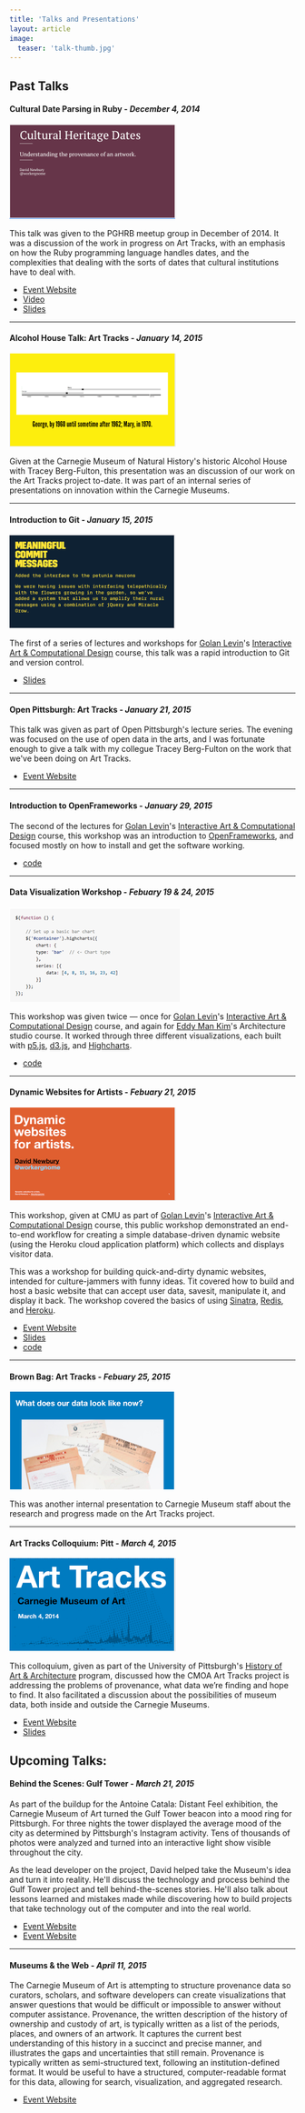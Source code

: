 ```yaml
---
title: 'Talks and Presentations'
layout: article
image:
  teaser: 'talk-thumb.jpg'
---
```


## Past Talks


#### Cultural Date Parsing in Ruby - *December 4, 2014*

![](/images/dates-talk.png)


This talk was given to the PGHRB meetup group in December of 2014.  It was a discussion of the work in progress on Art Tracks, with an emphasis on how the Ruby programming language handles dates, and the complexities that dealing with the sorts of dates that cultural institutions have to deal with.

* [Event Website](http://www.meetup.com/pittsburgh-ruby/events/218778857/)
* [Video](http://vimeo.com/113821722)
* [Slides](http://www.slideshare.net/workergnome/parsing-cultural-dates-in-ruby)

---

#### Alcohol House Talk: Art Tracks - *January 14, 2015*

![](/images/alcohol-house-talk.png)

Given at the Carnegie Museum of Natural History's historic Alcohol House with Tracey Berg-Fulton, this presentation was an discussion of our work on the Art Tracks project to-date.  It was part of an internal series of presentations on innovation within the Carnegie Museums.


---

#### Introduction to Git - *January 15, 2015*

![](/images/git-talk.png)

The first of a series of lectures and workshops for [Golan Levin](http://flong.com)'s [Interactive Art & Computational Design](http://golancourses.net/2015/) course, this talk was a rapid introduction to Git and version control.  

* [Slides](http://www.slideshare.net/workergnome/introduction-to-git-for-artists)


---


#### Open Pittsburgh: Art Tracks - *January 21, 2015*

This talk was given as part of Open Pittsburgh's lecture series.  The evening was focused on the use of open data in the arts, and I was fortunate enough to give a talk with my collegue Tracey Berg-Fulton on the work that we've been doing on Art Tracks. 

* [Event Website](http://www.meetup.com/Open-Pittsburgh-our-Regions-Code-for-America-Brigade/events/219155062/)


---


#### Introduction to OpenFrameworks - *January 29, 2015*

The second of the lectures for [Golan Levin](http://flong.com)'s [Interactive Art & Computational Design](http://golancourses.net/2015/) course, this workshop was an introduction to [OpenFrameworks](http://www.openframeworks.cc/), and focused mostly on how to install and get the software working.

* [code](https://github.com/workergnome/of_face_example)

---


#### Data Visualization Workshop - *Febuary 19 & 24, 2015*

![](/images/viz-talk.png)

This workshop was given twice — once for [Golan Levin](http://flong.com)'s [Interactive Art & Computational Design](http://golancourses.net/2015/) course, and again for [Eddy Man Kim](http://openuu.com/eddy-man-kim/)'s Architecture studio course.  It worked through three different visualizations, each built with [p5.js](p5js.org), [d3.js](http://d3js.org/), and [Highcharts](http://www.highcharts.com/).  

* [code](https://github.com/workergnome/dataviz-workshop)

---

#### Dynamic Websites for Artists - *Febuary 21, 2015*

![](/images/dynamic-talk.png)

This workshop, given at CMU as part of [Golan Levin](http://flong.com)'s [Interactive Art & Computational Design](http://golancourses.net/2015/) course, this public workshop demonstrated an end-to-end workflow for creating a simple database-driven dynamic website (using the Heroku cloud application platform) which collects and displays visitor data.

This was a workshop for building quick-and-dirty dynamic websites, intended for culture-jammers with funny ideas. Tit covered how to build and host a basic website that can accept user data, savesit, manipulate it, and display it back. The workshop covered the basics of using [Sinatra](http://www.sinatrarb.com/), [Redis](http://redis.io/), and [Heroku](http://heroku.com). 

* [Event Website](http://www.eventbrite.com/e/dynamic-website-workshop-tickets-15814883743)
* [Slides](http://www.slideshare.net/workergnome/dynamic-websites-for-artists)
* [code](https://github.com/workergnome/dynamic-workshop)

---


#### Brown Bag: Art Tracks - *Febuary 25, 2015*

![](/images/brown-bag-talk.png)

This was another internal presentation to Carnegie Museum staff about the research and progress made on the Art Tracks project.

---


#### Art Tracks Colloquium: Pitt - *March 4, 2015*

![](/images/pitt-talk.png)

This colloquium, given as part of the University of Pittsburgh's [History of Art & Architecture](http://www.haa.pitt.edu/) program, discussed how the CMOA Art Tracks project is addressing the problems of provenance, what data we’re finding and hope to find.  It also facilitated a discussion about the possibilities of museum data, both inside and outside the Carnegie Museums.

* [Event Website](http://www.haa.pitt.edu/news-events/cmoa-art-tracks-colloquium)
* [Slides](http://www.slideshare.net/workergnome/art-tracks-colloquium)





## Upcoming Talks:

#### Behind the Scenes: Gulf Tower - *March 21, 2015*

As part of the buildup for the Antoine Catala: Distant Feel exhibition, the Carnegie Museum of Art turned the Gulf Tower beacon into a mood ring for Pittsburgh.  For three nights the tower displayed the average mood of the city as determined by Pittsburgh's Instagram activity.  Tens of thousands of photos were analyzed and turned into an interactive light show visible throughout the city.

As the lead developer on the project, David helped take the Museum's idea and turn it into reality.  He'll discuss the technology and process behind the Gulf Tower project and tell behind-the-scenes stories.  He'll also talk about lessons learned and mistakes made while discovering how to build projects that take technology out of the computer and into the real world. 

* [Event Website](http://www.cmoa.org/CalendarEvent.aspx?eid=24954&cat=All)
* [Event Website](http://www.meetup.com/Pittsburgh-Code-Supply/events/220463288/)

---


#### Museums & the Web - *April 11, 2015*

The Carnegie Museum of Art is attempting to structure provenance data so curators, scholars, and software developers can create visualizations that answer questions that would be difficult or impossible to answer without computer assistance. Provenance, the written description of the history of ownership and custody of art, is typically written as a list of the periods, places, and owners of an artwork. It captures the current best understanding of this history in a succinct and precise manner, and illustrates the gaps and uncertainties that still remain. Provenance is typically written as semi-structured text, following an institution-defined format. It would be useful to have a structured, computer-readable format for this data, allowing for search, visualization, and aggregated research. 

*   [Event Website](http://mw2015.museumsandtheweb.com/session/re-discovering-collections/)

<!-- ---

#### Penn Digital Humanities -->